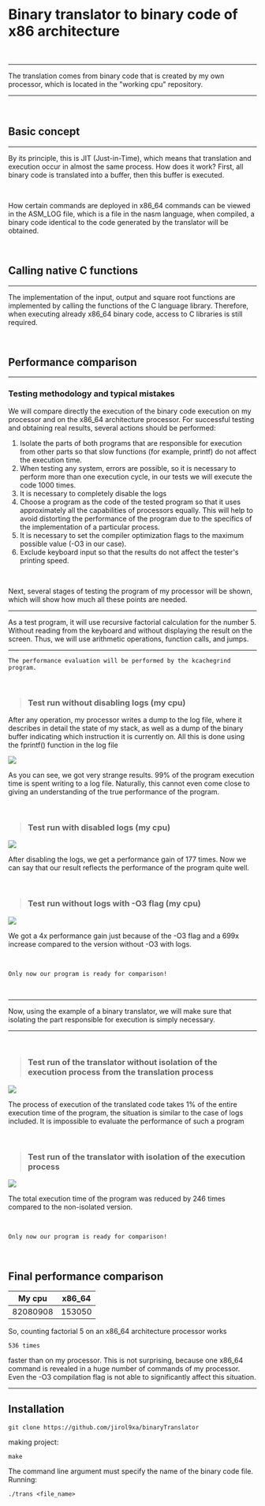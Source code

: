 # Binary translator to binary code of x86 architecture
</br>

-------------------------------------------------
The translation comes from binary code that is created by my own processor, which is located in the "working cpu" repository.

-------------------------------------------------

</br>

## Basic concept
-------------------------------------------------
By its principle, this is JIT (Just-in-Time), which means that translation and execution occur in almost the same process. How does it work? First, all binary code is translated into a buffer, then this buffer is executed.

</br>

How certain commands are deployed in x86_64 commands can be viewed in the ASM_LOG file, which is a file in the nasm language, when compiled, a binary code identical to the code generated by the translator will be obtained.

</br>

## Calling native C functions
-------------------------------------------------
The implementation of the input, output and square root functions are implemented by calling the functions of the C language library. Therefore, when executing already x86_64 binary code, access to C libraries is still required.

</br>

## Performance comparison
-------------------------------------------------
### Testing methodology and typical mistakes
We will compare directly the execution of the binary code execution on my processor and on the x86_64 architecture processor.  For successful testing and obtaining real results, several actions should be performed:
    
1. Isolate the parts of both programs that are responsible for execution from other parts so that slow functions (for example, printf) do not affect the execution time.
2. When testing any system, errors are possible, so it is necessary to perform more than one execution cycle, in our tests we will execute the code 1000 times.
3. It is necessary to completely disable the logs
4. Choose a program as the code of the tested program so that it uses approximately all the capabilities of processors equally. This will help to avoid distorting the performance of the program due to the specifics of the implementation of a particular process.
5. It is necessary to set the compiler optimization flags to the maximum possible value (-O3 in our case).
6. Exclude keyboard input so that the results do not affect the tester's printing speed.

</br>

Next, several stages of testing the program of my processor will be shown, which will show how much all these points are needed.

-------------------------------------------------
As a test program, it will use recursive factorial calculation for the number 5. Without reading from the keyboard and without displaying the result on the screen. Thus, we will use arithmetic operations, function calls, and jumps.

-------------------------------------------------
    The performance evaluation will be performed by the kcachegrind program.

</br>

>### Test run without disabling logs (my cpu)

After any operation, my processor writes a dump to the log file, where it describes in detail the state of my stack, as well as a dump of the binary buffer indicating which instruction it is currently on. All this is done using the fprintf() function in the log file

![](pics/logs_in_proc.png)

As you can see, we got very strange results. 99% of the program execution time is spent writing to a log file. Naturally, this cannot even come close to giving an understanding of the true performance of the program.

</br>

>### Test run with disabled logs (my cpu)

![](pics/no_logs_in_proc.png)

After disabling the logs, we get a performance gain of 177 times. Now we can say that our result reflects the performance of the program quite well.

</br>

>### Test run without logs with -O3 flag (my cpu)

![](pics/no_logs_-03.png)

We got a 4x performance gain just because of the -O3 flag and a 699x increase compared to the version without -O3 with logs.

</br>


    Only now our program is ready for comparison!

</br>

-------------------------------------------------
Now, using the example of a binary translator, we will make sure that isolating the part responsible for execution is simply necessary.

-------------------------------------------------

</br>

>### Test run of the translator without isolation of the execution process from the translation process

![](pics/trans_non_isolate.png)

The process of execution of the translated code takes 1% of the entire execution time of the program, the situation is similar to the case of logs included. It is impossible to evaluate the performance of such a program

</br>

>### Test run of the translator with isolation of the execution process

![](pics/trans_isolate.png)

The total execution time of the program was reduced by 246 times compared to the non-isolated version.

</br>

    Only now our program is ready for comparison!

</br>

## Final performance comparison

|My cpu  | x86_64 |
|:----:  |:-----: |
|82080908|153050  |

So, counting factorial 5 on an x86_64 architecture processor works 

    536 times 

faster than on my processor. This is not surprising, because one x86_64 command is revealed in a huge number of commands of my processor. Even the -O3 compilation flag is not able to significantly affect this situation.

-------------------------------------------------

## Installation

    git clone https://github.com/jirol9xa/binaryTranslator

making project:

    make

The command line argument must specify the name of the binary code file.
Running:

    ./trans <file_name>